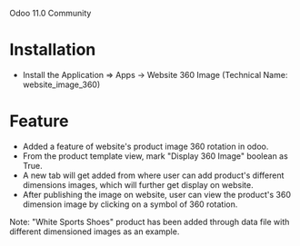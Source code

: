 Odoo 11.0 Community

Installation 
============
* Install the Application => Apps -> Website 360 Image (Technical Name: website_image_360)


Feature
=======
* Added a feature of website's product image 360 rotation in odoo.
* From the product template view, mark "Display 360 Image" boolean as True.
* A new tab will get added from where user can add product's different dimensions images, which will further get display on website.
* After publishing the image on website, user can view the product's 360 dimension image by clicking on a symbol of 360 rotation.


Note: "White Sports Shoes" product has been added through data file with different dimensioned images as an example.